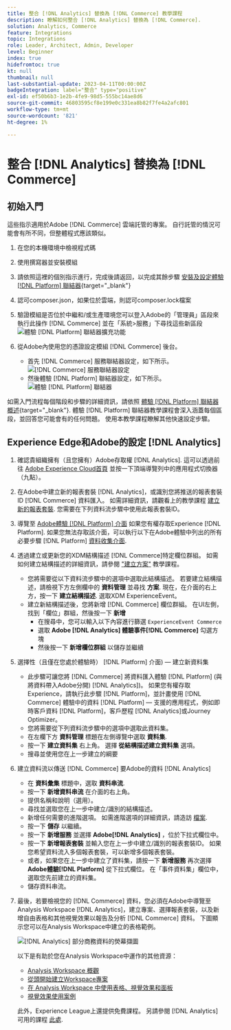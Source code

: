 ```yaml
---
title: 整合 [!DNL Analytics] 替換為 [!DNL Commerce] 教學課程
description: 瞭解如何整合 [!DNL Analytics] 替換為 [!DNL Commerce].
solution: Analytics, Commerce
feature: Integrations
topic: Integrations
role: Leader, Architect, Admin, Developer
level: Beginner
index: true
hidefromtoc: true
kt: null
thumbnail: null
last-substantial-update: 2023-04-11T00:00:00Z
badgeIntegration: label="整合" type="positive"
exl-id: ef50b6b3-1e2b-4fe9-98d5-555bc14ae8d6
source-git-commit: 46803595cf8e199e0c331ea8b82f7fe4a2afc801
workflow-type: tm+mt
source-wordcount: '821'
ht-degree: 1%

---
```


# 整合 [!DNL Analytics] 替換為 [!DNL Commerce]

## 初始入門

這些指示適用於Adobe [!DNL Commerce] 雲端託管的專案。 自行託管的情況可能會有所不同，但整體程式應該類似。

1. 在您的本機環境中檢視程式碼
1. 使用撰寫器並安裝模組
1. 請依照這裡的個別指示進行，完成後請返回，以完成其餘步驟
   [安裝及設定體驗 [!DNL Platform] 聯結器](https://experienceleague.adobe.com/docs/commerce-merchant-services/experience-platform-connector/fundamentals/install.html){target="_blank"}


1. 認可composer.json，如果位於雲端，則認可composer.lock檔案
1. 驗證模組是否位於中繼和/或生產環境您可以登入Adobe的「管理員」區段來執行此操作 [!DNL Commerce] 並在「系統>服務」下尋找這些新區段
   ![體驗 [!DNL Platform] 聯結器擴充功能](./assets/analytics-commerce/admin-view-experience-platform-commector-extension.png)

1. 從Adobe內使用您的憑證設定模組 [!DNL Commerce] 後台。
   * 首先 [!DNL Commerce] 服務聯結器設定，如下所示。
     ![[!DNL Commerce] 服務聯結器設定](./assets/analytics-commerce/commerce-services-connector-setup.png)
   * 然後體驗 [!DNL Platform] 聯結器設定，如下所示。
     ![體驗 [!DNL Platform] 聯結器](./assets/analytics-commerce/experience-platform-connector.png)

如需入門流程每個階段和步驟的詳細資訊，請依照 [體驗 [!DNL Platform] 聯結器概述](https://experienceleague.adobe.com/docs/commerce-merchant-services/experience-platform-connector/overview.html){target="_blank"}. 體驗 [!DNL Platform] 聯結器教學課程會深入涵蓋每個區段，並回答您可能會有的任何問題。 使用本教學課程瞭解其他快速設定步驟。

## Experience Edge和Adobe的設定 [!DNL Analytics]

1. 確認貴組織擁有（且您擁有）Adobe存取權 [!DNL Analytics]. 這可以透過前往 [Adobe Experience Cloud首頁](https://experience.adobe.com/) 並按一下頂端導覽列中的應用程式切換器（九點）。

1. 在Adobe中建立新的報表套裝 [!DNL Analytics]，或識別您將推送的報表套裝ID [!DNL Commerce] 資料匯入。 如需詳細資訊，請觀看上的教學課程 [建立新的報表套裝](https://experienceleague.adobe.com/docs/analytics-learn/tutorials/intro-to-analytics/analytics-basics/understanding-and-creating-report-suites.html?lang=zh-Hant). 您需要在下列資料流步驟中使用此報表套裝ID。

1. 導覽至 [Adobe體驗 [!DNL Platform] 介面](https://platform.adobe.com) 如果您有權存取Experience [!DNL Platform]. 如果您無法存取該介面，可以執行以下在Adobe體驗中列出的所有必要步驟 [!DNL Platform] [資料收集介面](https://experience.adobe.com/#/data-collection).

1. 透過建立或更新您的XDM結構描述 [!DNL Commerce]特定欄位群組。 如需如何建立結構描述的詳細資訊，請參閱 [&quot;建立方案&quot;](https://experienceleague.adobe.com/docs/platform-learn/tutorials/schemas/create-schemas.html) 教學課程。
   * 您將需要從以下資料流步驟中的選項中選取此結構描述。 若要建立結構描述，請檢視下方左側欄中的 **資料管理** 並尋找 **方案**. 現在，在介面的右上方，按一下 **建立結構描述**. 選取XDM ExperienceEvent。
   * 建立新結構描述後，您將新增 [!DNL Commerce] 欄位群組。 在UI左側，找到「欄位」群組，然後按一下 **新增**
      * 在搜尋中，您可以輸入以下內容進行篩選 `ExperienceEvent Commerce`
      * 選取 **Adobe [!DNL Analytics] 體驗事件[!DNL Commerce]** 勾選方塊
      * 然後按一下 **新增欄位群組** 以儲存並繼續

1. 選擇性（且僅在您處於體驗時） [!DNL Platform] 介面) — 建立新資料集
   * 此步驟可讓您將 [!DNL Commerce] 將資料匯入體驗 [!DNL Platform] (與將資料帶入Adobe分開) [!DNL Analytics])。 如果您有權存取Experience，請執行此步驟 [!DNL Platform]，並計畫使用 [!DNL Commerce] 體驗中的資料 [!DNL Platform] — 支援的應用程式，例如即時客戶資料 [!DNL Platform]，客戶歷程 [!DNL Analytics]或Journey Optimizer。
   * 您將需要從下列資料流步驟中的選項中選取此資料集。
   * 在左欄下方 **資料管理** 標題在左側導覽中選取 **資料集**.
   * 按一下 **建立資料集** 右上角。 選擇 **從結構描述建立資料集** 選項。
   * 搜尋並使用您在上一步建立的綱要

1. 建立資料流以傳送 [!DNL Commerce] 要Adobe的資料 [!DNL Analytics]
   * 在 **資料彙集** 標題中，選取 **資料串流**.
   * 按一下 **新增資料串流** 在介面的右上角。
   * 提供名稱和說明（選用）。
   * 尋找並選取您在上一步中建立/識別的結構描述。
   * 新增任何需要的進階選項。 如需進階選項的詳細資訊，請造訪 [檔案](https://experienceleague.adobe.com/docs/experience-platform/datastreams/configure.html).
   * 按一下 **儲存** 以繼續。
   * 按一下 **新增服務** 並選擇 **Adobe[!DNL Analytics]** ，位於下拉式欄位中。
   * 按一下 **新增報表套裝** 並輸入您在上一步中建立/識別的報表套裝ID。 如果您希望資料流入多個報表套裝，可以新增多個報表套裝。
   * 或者，如果您在上一步中建立了資料集，請按一下 **新增服務** 再次選擇 **Adobe體驗[!DNL Platform]** 從下拉式欄位。 在「事件資料集」欄位中，選取您先前建立的資料集。
   * 儲存資料串流。

1. 最後，若要檢視您的 [!DNL Commerce] 資料，您必須在Adobe中導覽至Analysis Workspace [!DNL Analytics]，建立專案、選擇報表套裝，以及新增自由表格和其他視覺效果以報告及分析 [!DNL Commerce] 資料。 下圖顯示您可以在Analysis Workspace中建立的表格範例。

   ![[!DNL Analytics] 部分商務資料的熒幕擷圖](./assets/analytics-commerce/analytics-screenshot-commerce-items.png)

   以下是有助於您在Analysis Workspace中運作的其他資源：

   * [Analysis Workspace 概觀](https://experienceleague.adobe.com/docs/analytics-learn/tutorials/analysis-workspace/analysis-workspace-basics/analysis-workspace-overview.html)
   * [從頭開始建立Workspace專案](https://experienceleague.adobe.com/docs/analytics-learn/tutorials/analysis-workspace/analysis-workspace-basics/building-a-workspace-project-from-scratch.html)
   * [在 Analysis Workspace 中使用表格、視覺效果和面板](https://experienceleague.adobe.com/docs/analytics-learn/tutorials/analysis-workspace/using-panels/using-tables-visualizations-and-panels.html)
   * [視覺效果使用案例](https://experienceleague.adobe.com/docs/analytics-learn/tutorials/analysis-workspace/visualizations/visualization-use-cases.html)

   此外，Experience League上還提供免費課程。 另請參閱 [!DNL Analytics] 可用的課程 [此處](https://experienceleague.adobe.com/?lang=en&amp;Solution=Analytics#courses).
